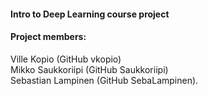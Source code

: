 #### Intro to Deep Learning course project  

#### Project members:  
Ville Kopio (GitHub vkopio)  
Mikko Saukkoriipi (GitHub Saukkoriipi)  
Sebastian Lampinen (GitHub SebaLampinen). 
